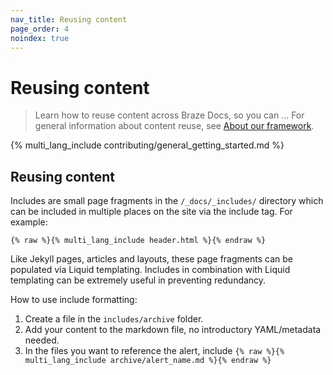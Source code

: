 ```yaml
---
nav_title: Reusing content
page_order: 4
noindex: true
---
```


# Reusing content

> Learn how to reuse content across Braze Docs, so you can ... For general information about content reuse, see [About our framework]().

{% multi_lang_include contributing/general_getting_started.md %}

## Reusing content

Includes are small page fragments in the `/_docs/_includes/` directory which can be included in multiple places on the site via the include tag. For example:

```plaintext
{% raw %}{% multi_lang_include header.html %}{% endraw %}
```

Like Jekyll pages, articles and layouts, these page fragments can be populated via Liquid templating. Includes in combination with Liquid templating can be extremely useful in preventing redundancy.

How to use include formatting:

1. Create a file in the `includes/archive` folder.
2. Add your content to the markdown file, no introductory YAML/metadata needed.
3. In the files you want to reference the alert, include `{% raw %}{% multi_lang_include archive/alert_name.md %}{% endraw %}`
